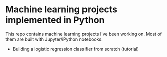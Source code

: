 # Machine learning projects implemented in Python
This repo contains machine learning projects I've been working on. Most of them are built with Jupyter/iPython notebooks.
- Building a logistic regression classifier from scratch (tutorial)
